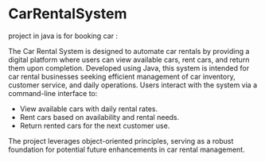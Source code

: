 # CarRentalSystem
 project in java is for booking car :

The Car Rental System is designed to automate car rentals by providing a digital platform where users can view available cars, rent cars, and return them upon completion. Developed using Java, this system is intended for car rental businesses seeking efficient management of car inventory, customer service, and daily operations. Users interact with the system via a command-line interface to:
- View available cars with daily rental rates.
- Rent cars based on availability and rental needs.
- Return rented cars for the next customer use.

The project leverages object-oriented principles, serving as a robust foundation for potential future enhancements in car rental management.



